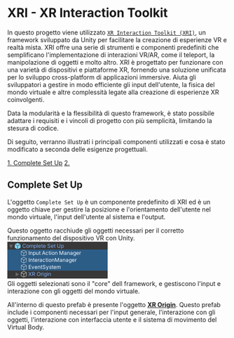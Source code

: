 # XRI - XR Interaction Toolkit

In questo progetto viene utilizzato [`XR Interaction Toolkit (XRI)`](https://docs.unity3d.com/Packages/com.unity.xr.interaction.toolkit@2.4/manual/index.html), un framework sviluppato da Unity per facilitare la creazione di esperienze VR e realtà mista. XRI offre una serie di strumenti e componenti predefiniti che semplificano l'implementazione di interazioni VR/AR, come il teleport, la manipolazione di oggetti e molto altro. XRI è progettato per funzionare con una varietà di dispositivi e piattaforme XR, fornendo una soluzione unificata per lo sviluppo cross-platform di applicazioni immersive. Aiuta gli sviluppatori a gestire in modo efficiente gli input dell'utente, la fisica del mondo virtuale e altre complessità legate alla creazione di esperienze XR coinvolgenti.

Data la modularità e la flessibilità di questo framework, è stato possibile adattare i requisiti e i vincoli di progetto con più semplicità, limitando la stesura di codice.

Di seguito, verranno illustrati i principali componenti utilizzati e cosa è stato modificato a seconda delle esigenze progettuali.

[1. Complete Set Up](#complete-set-up)
[2. ]()

## Complete Set Up

L'oggetto `Complete Set Up` è un componente predefinito di XRI ed è un oggetto chiave per gestire la posizione e l'orientamento dell'utente nel mondo virtuale, l'input dell'utente al sistema e l'output.

Questo oggetto racchiude gli oggetti necessari per il corretto funzionamento del dispositivo VR con Unity.  
![](Images/complete_setup1.png)  
Gli oggetti selezionati sono il "core" dell framework, e gestiscono l'input e interazione con gli oggetti del mondo virtuale.

All'interno di questo prefab è presente l'oggetto [**XR Origin**](https://docs.unity3d.com/2021.3/Documentation/Manual/xr-origin.html). Questo prefab include i componenti necessari per l'input generale, l'interazione con gli oggetti, l'interazione con interfaccia utente e il sistema di movimento del Virtual Body.
![]()